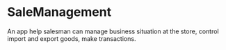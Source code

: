 # SaleManagement
An app help salesman can manage business situation at the store, control import and export goods, make transactions.
